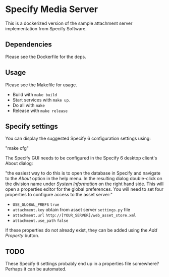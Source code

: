 # Specify Media Server

This is a dockerized version of the sample attachment server implementation from Specify Software.

## Dependencies

Please see the Dockerfile for the deps.

## Usage

Please see the Makefile for usage. 

- Build with `make build`
- Start services with `make up`.
- Do all with `make`
- Release with `make release`

## Specify settings

You can display the suggested Specify 6 configuration settings using:

"make cfg"

The Specify GUI needs to be configured in the Specify 6 desktop client's About dialog: 

"the easiest way to do this is to open the database in Specify and navigate to
the *About* option in the help menu. In the resulting dialog double-click on the
division name under *System Information* on the right hand side. This will open
a properties editor for the global preferences. You will need to set four properties
to configure access to the asset server:"

- `USE_GLOBAL_PREFS` `true`
- `attachment.key`  obtain from asset server `settings.py` file
- `attachment.url`  `http://[YOUR_SERVER]/web_asset_store.xml` 
- `attachment.use_path` `false`

If these properties do not already exist, they can be added using the *Add Property*
button.

## TODO

These Specify 6 settings probably end up in a properties file somewhere? Perhaps it can be automated.
